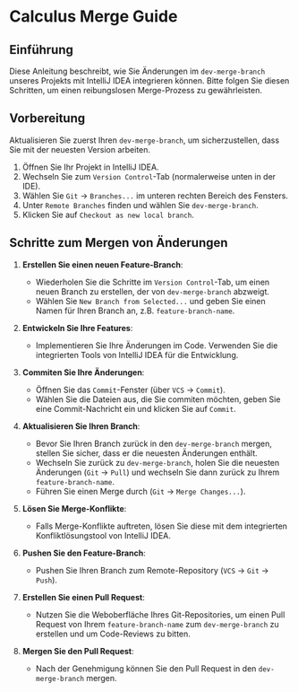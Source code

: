 # Calculus Merge Guide

## Einführung
Diese Anleitung beschreibt, wie Sie Änderungen im `dev-merge-branch` unseres Projekts mit IntelliJ IDEA integrieren können. Bitte folgen Sie diesen Schritten, um einen reibungslosen Merge-Prozess zu gewährleisten.

## Vorbereitung
Aktualisieren Sie zuerst Ihren `dev-merge-branch`, um sicherzustellen, dass Sie mit der neuesten Version arbeiten.

1. Öffnen Sie Ihr Projekt in IntelliJ IDEA.
2. Wechseln Sie zum `Version Control`-Tab (normalerweise unten in der IDE).
3. Wählen Sie `Git` → `Branches...` im unteren rechten Bereich des Fensters.
4. Unter `Remote Branches` finden und wählen Sie `dev-merge-branch`.
5. Klicken Sie auf `Checkout as new local branch`.

## Schritte zum Mergen von Änderungen

1. **Erstellen Sie einen neuen Feature-Branch**:
    - Wiederholen Sie die Schritte im `Version Control`-Tab, um einen neuen Branch zu erstellen, der von `dev-merge-branch` abzweigt.
    - Wählen Sie `New Branch from Selected...` und geben Sie einen Namen für Ihren Branch an, z.B. `feature-branch-name`.

2. **Entwickeln Sie Ihre Features**:
    - Implementieren Sie Ihre Änderungen im Code. Verwenden Sie die integrierten Tools von IntelliJ IDEA für die Entwicklung.

3. **Commiten Sie Ihre Änderungen**:
    - Öffnen Sie das `Commit`-Fenster (über `VCS` → `Commit`).
    - Wählen Sie die Dateien aus, die Sie commiten möchten, geben Sie eine Commit-Nachricht ein und klicken Sie auf `Commit`.

4. **Aktualisieren Sie Ihren Branch**:
    - Bevor Sie Ihren Branch zurück in den `dev-merge-branch` mergen, stellen Sie sicher, dass er die neuesten Änderungen enthält.
    - Wechseln Sie zurück zu `dev-merge-branch`, holen Sie die neuesten Änderungen (`Git` → `Pull`) und wechseln Sie dann zurück zu Ihrem `feature-branch-name`.
    - Führen Sie einen Merge durch (`Git` → `Merge Changes...`).

5. **Lösen Sie Merge-Konflikte**:
    - Falls Merge-Konflikte auftreten, lösen Sie diese mit dem integrierten Konfliktlösungstool von IntelliJ IDEA.

6. **Pushen Sie den Feature-Branch**:
    - Pushen Sie Ihren Branch zum Remote-Repository (`VCS` → `Git` → `Push`).

7. **Erstellen Sie einen Pull Request**:
    - Nutzen Sie die Weboberfläche Ihres Git-Repositories, um einen Pull Request von Ihrem `feature-branch-name` zum `dev-merge-branch` zu erstellen und um Code-Reviews zu bitten.

8. **Mergen Sie den Pull Request**:
    - Nach der Genehmigung können Sie den Pull Request in den `dev-merge-branch` mergen.


